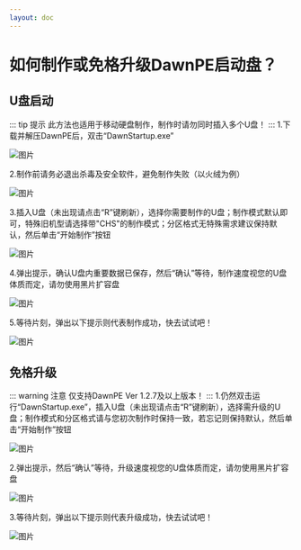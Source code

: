 ```yaml
---
layout: doc
---
```

# 如何制作或免格升级DawnPE启动盘？
## U盘启动
::: tip 提示
此方法也适用于移动硬盘制作，制作时请勿同时插入多个U盘！
:::
1.下载并解压DawnPE后，双击“DawnStartup.exe”

![图片](https://i.imgtg.com/2023/08/01/OnbZOF.png)

2.制作前请务必退出杀毒及安全软件，避免制作失败（以火绒为例）

![图片](https://i.imgtg.com/2023/08/01/OnbAcD.png)

3.插入U盘（未出现请点击“R”键刷新），选择你需要制作的U盘；制作模式默认即可，特殊旧机型请选择带"CHS"的制作模式；分区格式无特殊需求建议保持默认，然后单击“开始制作”按钮
  
![图片](https://i.imgtg.com/2023/08/01/OnbrZI.png)

4.弹出提示，确认U盘内重要数据已保存，然后“确认”等待，制作速度视您的U盘体质而定，请勿使用黑片扩容盘

![图片](https://i.imgtg.com/2023/08/01/OnbeT1.png)

5.等待片刻，弹出以下提示则代表制作成功，快去试试吧！

![图片](https://i.imgtg.com/2023/08/01/Onb7lG.png)
## 免格升级
::: warning 注意
仅支持DawnPE Ver 1.2.7及以上版本！
:::
1.仍然双击运行“DawnStartup.exe”，插入U盘（未出现请点击“R”键刷新），选择需升级的U盘；制作模式和分区格式请与您初次制作时保持一致，若忘记则保持默认，然后单击“开始制作”按钮
  
![图片](https://i.imgtg.com/2023/08/01/Onbv76.png)

2.弹出提示，然后“确认”等待，升级速度视您的U盘体质而定，请勿使用黑片扩容盘

![图片](https://i.imgtg.com/2023/08/01/OnbyLP.png)

3.等待片刻，弹出以下提示则代表升级成功，快去试试吧！

![图片](https://i.imgtg.com/2023/08/01/Onb7lG.png)